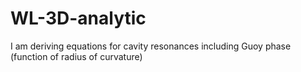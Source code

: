 # WL-3D-analytic
I am deriving equations for cavity resonances including Guoy phase (function of radius of curvature)
